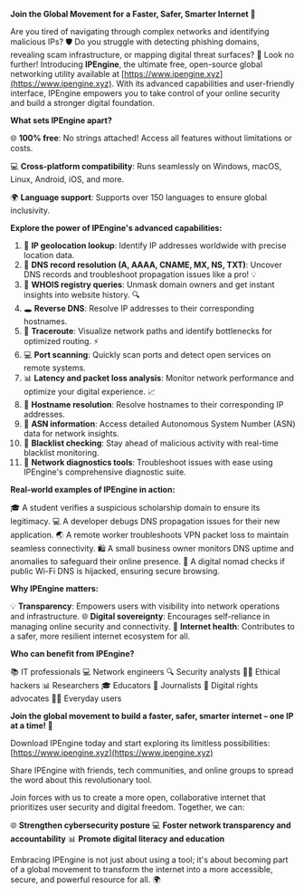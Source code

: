 **Join the Global Movement for a Faster, Safer, Smarter Internet 🔐**

Are you tired of navigating through complex networks and identifying malicious IPs? 🛡️ Do you struggle with detecting phishing domains, revealing scam infrastructure, or mapping digital threat surfaces? 🚀 Look no further! Introducing **IPEngine**, the ultimate free, open-source global networking utility available at [https://www.ipengine.xyz](https://www.ipengine.xyz). With its advanced capabilities and user-friendly interface, IPEngine empowers you to take control of your online security and build a stronger digital foundation.

**What sets IPEngine apart?**

🌐 **100% free**: No strings attached! Access all features without limitations or costs.

💻 **Cross-platform compatibility**: Runs seamlessly on Windows, macOS, Linux, Android, iOS, and more.

🌍 **Language support**: Supports over 150 languages to ensure global inclusivity.

**Explore the power of IPEngine's advanced capabilities:**

1. 📍 **IP geolocation lookup**: Identify IP addresses worldwide with precise location data.
2. 🔎 **DNS record resolution (A, AAAA, CNAME, MX, NS, TXT)**: Uncover DNS records and troubleshoot propagation issues like a pro! 💡
3. 🔄 **WHOIS registry queries**: Unmask domain owners and get instant insights into website history. 🔍
4. 🕳️ **Reverse DNS**: Resolve IP addresses to their corresponding hostnames.
5. 🔴 **Traceroute**: Visualize network paths and identify bottlenecks for optimized routing. ⚡️
6. 💻 **Port scanning**: Quickly scan ports and detect open services on remote systems.
7. 📊 **Latency and packet loss analysis**: Monitor network performance and optimize your digital experience. 📈
8. 📍 **Hostname resolution**: Resolve hostnames to their corresponding IP addresses.
9. 🔑 **ASN information**: Access detailed Autonomous System Number (ASN) data for network insights.
10. 🚫 **Blacklist checking**: Stay ahead of malicious activity with real-time blacklist monitoring.
11. 🔧 **Network diagnostics tools**: Troubleshoot issues with ease using IPEngine's comprehensive diagnostic suite.

**Real-world examples of IPEngine in action:**

🎓 A student verifies a suspicious scholarship domain to ensure its legitimacy.
💻 A developer debugs DNS propagation issues for their new application.
🌏 A remote worker troubleshoots VPN packet loss to maintain seamless connectivity.
🛍️ A small business owner monitors DNS uptime and anomalies to safeguard their online presence.
🚀 A digital nomad checks if public Wi-Fi DNS is hijacked, ensuring secure browsing.

**Why IPEngine matters:**

💡 **Transparency**: Empowers users with visibility into network operations and infrastructure.
🌐 **Digital sovereignty**: Encourages self-reliance in managing online security and connectivity.
👥 **Internet health**: Contributes to a safer, more resilient internet ecosystem for all.

**Who can benefit from IPEngine?**

📚 IT professionals
💻 Network engineers
🔍 Security analysts
🕵️‍♂️ Ethical hackers
📊 Researchers
🎓 Educators
📰 Journalists
💬 Digital rights advocates
👨‍💻 Everyday users

**Join the global movement to build a faster, safer, smarter internet – one IP at a time! 🚀**

Download IPEngine today and start exploring its limitless possibilities:
[https://www.ipengine.xyz](https://www.ipengine.xyz)

Share IPEngine with friends, tech communities, and online groups to spread the word about this revolutionary tool.

Join forces with us to create a more open, collaborative internet that prioritizes user security and digital freedom. Together, we can:

🌐 **Strengthen cybersecurity posture**
💻 **Foster network transparency and accountability**
📊 **Promote digital literacy and education**

Embracing IPEngine is not just about using a tool; it's about becoming part of a global movement to transform the internet into a more accessible, secure, and powerful resource for all. 🌍
